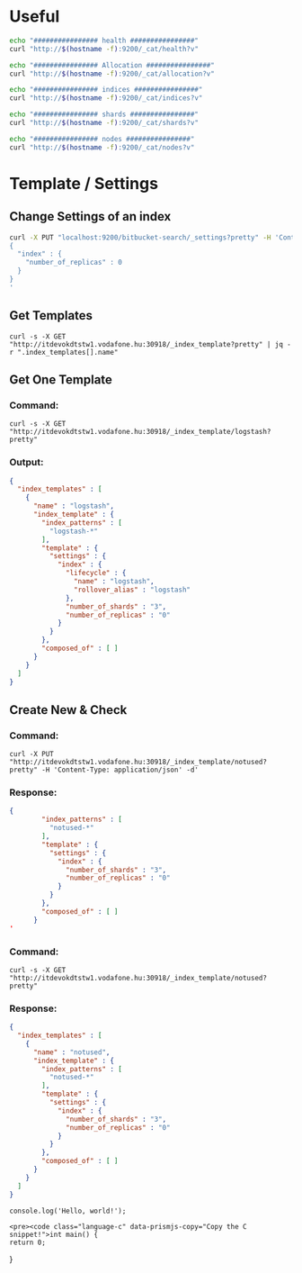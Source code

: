 # Useful
```bash
echo "################ health ################"
curl "http://$(hostname -f):9200/_cat/health?v"

echo "################ Allocation ################"
curl "http://$(hostname -f):9200/_cat/allocation?v"

echo "################ indices ################"
curl "http://$(hostname -f):9200/_cat/indices?v"

echo "################ shards ################"
curl "http://$(hostname -f):9200/_cat/shards?v"

echo "################ nodes ################"
curl "http://$(hostname -f):9200/_cat/nodes?v"
```

# Template / Settings
## Change Settings of an index
```bash
curl -X PUT "localhost:9200/bitbucket-search/_settings?pretty" -H 'Content-Type: application/json' -d'
{
  "index" : {
    "number_of_replicas" : 0
  }
}
'
```

## Get Templates
`curl -s -X GET "http://itdevokdtstw1.vodafone.hu:30918/_index_template?pretty" | jq -r ".index_templates[].name"`

## Get One Template
### Command: 
`curl -s -X GET "http://itdevokdtstw1.vodafone.hu:30918/_index_template/logstash?pretty"`
### Output:
```json
{
  "index_templates" : [
    {
      "name" : "logstash",
      "index_template" : {
        "index_patterns" : [
          "logstash-*"
        ],
        "template" : {
          "settings" : {
            "index" : {
              "lifecycle" : {
                "name" : "logstash",
                "rollover_alias" : "logstash"
              },
              "number_of_shards" : "3",
              "number_of_replicas" : "0"
            }
          }
        },
        "composed_of" : [ ]
      }
    }
  ]
}
```

##  Create New & Check
### Command:
```
curl -X PUT "http://itdevokdtstw1.vodafone.hu:30918/_index_template/notused?pretty" -H 'Content-Type: application/json' -d'
```
### Response:
```json
{
        "index_patterns" : [
          "notused-*"
        ],
        "template" : {
          "settings" : {
            "index" : {
              "number_of_shards" : "3",
              "number_of_replicas" : "0"
            }
          }
        },
        "composed_of" : [ ]
      }
'
```

### Command:
```
curl -s -X GET "http://itdevokdtstw1.vodafone.hu:30918/_index_template/notused?pretty"
```

### Response:

```json
{
  "index_templates" : [
    {
      "name" : "notused",
      "index_template" : {
        "index_patterns" : [
          "notused-*"
        ],
        "template" : {
          "settings" : {
            "index" : {
              "number_of_shards" : "3",
              "number_of_replicas" : "0"
            }
          }
        },
        "composed_of" : [ ]
      }
    }
  ]
}
```







<body data-prismjs-copy-timeout="500">
	<pre><code class="language-js" data-prismjs-copy="Copy the JavaScript snippet!">console.log('Hello, world!');</code></pre>

	<pre><code class="language-c" data-prismjs-copy="Copy the C snippet!">int main() {
	return 0;
}</code></pre>
</body>
